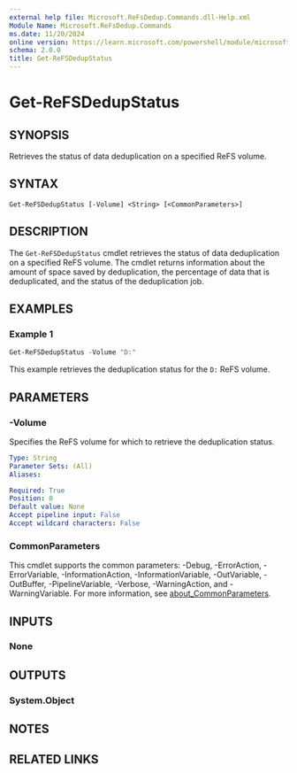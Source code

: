 ```yaml
---
external help file: Microsoft.ReFsDedup.Commands.dll-Help.xml
Module Name: Microsoft.ReFsDedup.Commands
ms.date: 11/20/2024
online version: https://learn.microsoft.com/powershell/module/microsoft.refsdedup.commands/get-refsdedupstatus?view=windowsserver2025-ps&wt.mc_id=ps-gethelp
schema: 2.0.0
title: Get-ReFSDedupStatus
---
```


# Get-ReFSDedupStatus

## SYNOPSIS
Retrieves the status of data deduplication on a specified ReFS volume.

## SYNTAX

```
Get-ReFSDedupStatus [-Volume] <String> [<CommonParameters>]
```

## DESCRIPTION

The `Get-ReFSDedupStatus` cmdlet retrieves the status of data deduplication on a specified ReFS volume.
The cmdlet returns information about the amount of space saved by deduplication, the percentage of
data that is deduplicated, and the status of the deduplication job.

## EXAMPLES

### Example 1

```powershell
Get-ReFSDedupStatus -Volume "D:"
```

This example retrieves the deduplication status for the `D:` ReFS volume.

## PARAMETERS

### -Volume

Specifies the ReFS volume for which to retrieve the deduplication status.

```yaml
Type: String
Parameter Sets: (All)
Aliases:

Required: True
Position: 0
Default value: None
Accept pipeline input: False
Accept wildcard characters: False
```

### CommonParameters

This cmdlet supports the common parameters: -Debug, -ErrorAction, -ErrorVariable,
-InformationAction, -InformationVariable, -OutVariable, -OutBuffer, -PipelineVariable, -Verbose,
-WarningAction, and -WarningVariable. For more information, see
[about_CommonParameters](/powershell/module/microsoft.powershell.core/about/about_commonparameters).

## INPUTS

### None

## OUTPUTS

### System.Object

## NOTES

## RELATED LINKS
